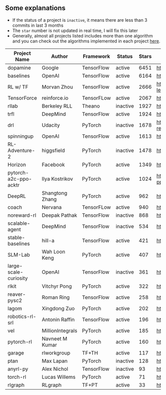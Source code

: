 ## Some explanations 
-  If the status of a project is `inactive`, it means there are less than 3 commits in last 3 months
-  The `star` number is not updated in real time, I will fix this later
-  Generally, almost all projects listed includes more than one algorithm and you can check out the algorithms implemented in each project [here](https://github.com/godmoves/reinforcement_learning_collections/blob/master/PROJECT_DETAIL.md).


|Project Name         |Author          |Framework |Status  |Stars|Repo|
|---------------------|----------------|----------|--------|-----|----|
|dopamine             |Google          |TensorFlow|active  |6451 |https://github.com/google/dopamine |
|baselines            |OpenAI          |TensorFlow|active  |6164 |https://github.com/openai/baselines |
|RL w/ TF             |Morvan Zhou     |TensorFlow|active  |2666 |https://github.com/MorvanZhou/Reinforcement-learning-with-tensorflow |
|TensorForce          |reinforce.io    |TensorFLow|active  |2067 |https://github.com/reinforceio/tensorforce |
|rllab                |Berkeley RLL    |Theano    |inactive|1927 |https://github.com/rll/rllab |
|trfl                 |DeepMind        |TensorFlow|active  |1924 |https://github.com/deepmind/trfl |
|drl                  |Udacity         |PyTorch   |inactive|1678 |https://github.com/udacity/deep-reinforcement-learning |
|spinningup           |OpenAI          |TensorFlow|active  |1613 |https://github.com/openai/spinningup |
|RL-Adventure-2       |higgsfield      |PyTorch   |inactive|1478 |https://github.com/higgsfield/RL-Adventure-2 |
|Horizon              |Facebook        |PyTorch   |active  |1349 |https://github.com/facebookresearch/Horizon |
|pytorch-a2c-ppo-acktr|Ilya Kostrikov  |PyTorch   |active  |1024 |https://github.com/ikostrikov/pytorch-a2c-ppo-acktr |
|DeepRL               |Shangtong Zhang |PyTorch   |active  |962  |https://github.com/ShangtongZhang/DeepRL |
|coach                |Nervana         |TensorFLow|active  |940  |https://github.com/NervanaSystems/coach |
|noreward-rl          |Deepak Pathak   |TensorFlow|inactive|868  |https://github.com/pathak22 |
|scalable-agent       |DeepMind        |TensorFlow|inactive|534  |https://github.com/deepmind/scalable_agent |
|stable-baselines     |hill-a          |TensorFlow|active  |421  |https://github.com/hill-a/stable-baselines |
|SLM-Lab              |Wah Loon Keng   |PyTorch   |active  |407  |https://github.com/kengz/SLM-Lab |
|large-scale-curiosity|OpenAI          |TensorFlow|inactive|361  |https://github.com/openai/large-scale-curiosity |
|rlkit                |Vitchyr Pong    |PyTorch   |active  |322  |https://github.com/vitchyr/rlkit |
|reaver-pysc2         |Roman Ring      |TensorFlow|active  |258  |https://github.com/inoryy/reaver-pysc2 |
|lagom                |Xingdong Zuo    |PyTorch   |active  |202  |https://github.com/zuoxingdong/lagom |
|robotics-rl-srl      |Antonin Raffin  |TensorFlow|active  |196  |https://github.com/araffin/robotics-rl-srl |
|vel                  |MillionIntegrals|PyTorch   |active  |185  |https://github.com/MillionIntegrals/vel |
|pytorch-rl           |Navneet M Kumar |PyTorch   |active  |160  |https://github.com/navneet-nmk/pytorch-rl |
|garage               |rlworkgroup     |TF+TH     |active  |117  |https://github.com/rlworkgroup/garage |
|ptan                 |Max Lapan       |PyTorch   |inactive|128  |https://github.com/Shmuma/ptan |
|anyrl-py             |Alex Nichol     |TensorFlow|inactive|93   |https://github.com/unixpickle/anyrl-py |
|torch-rl             |Lucas Willems   |PyTorch   |active  |71   |https://github.com/lcswillems/torch-rl |
|rlgraph              |RLgraph         |TF+PT     |active  |33   |https://github.com/rlgraph/rlgraph |
